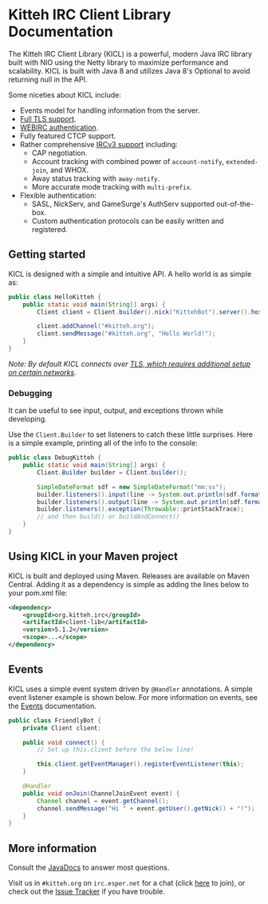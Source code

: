 # Kitteh IRC Client Library Documentation

The Kitteh IRC Client Library (KICL) is a powerful, modern Java IRC library built with NIO
using the Netty library to maximize performance and scalability. KICL is built with Java 8
and utilizes Java 8's Optional to avoid returning null in the API.

Some niceties about KICL include:

* Events model for handling information from the server.
* [Full TLS support](advanced/tls.md).
* [WEBIRC authentication](advanced/webirc.md).
* Fully featured CTCP support.
* Rather comprehensive [IRCv3 support](ircv3.md) including:
    * CAP negotiation.
    * Account tracking with combined power of `account-notify`, `extended-join`, and WHOX.
    * Away status tracking with `away-notify`.
    * More accurate mode tracking with `multi-prefix`.
* Flexible authentication:
    * SASL, NickServ, and GameSurge's AuthServ supported out-of-the-box.
    * Custom authentication protocols can be easily written and registered.


## Getting started

KICL is designed with a simple and intuitive API.
A hello world is as simple as:

```java
public class HelloKitteh {
    public static void main(String[] args) {
        Client client = Client.builder().nick("KittehBot").server().host("127.0.0.1").then().buildAndConnect();

        client.addChannel("#kitteh.org");
        client.sendMessage("#kitteh.org", "Hello World!");
    }
}
```

*Note: By default KICL connects over
[TLS, which requires additional setup on certain networks](advanced/tls.md).*

### Debugging

It can be useful to see input, output, and exceptions thrown while developing.

Use the `Client.Builder` to set listeners to catch these little surprises.
Here is a simple example, printing all of the info to the console:

```java
public class DebugKitteh {
    public static void main(String[] args) {
        Client.Builder builder = Client.builder();

        SimpleDateFormat sdf = new SimpleDateFormat("mm:ss");
        builder.listeners().input(line -> System.out.println(sdf.format(new Date()) + ' ' + "[I] " + line));
        builder.listeners().output(line -> System.out.println(sdf.format(new Date()) + ' ' + "[O] " + line));
        builder.listeners().exception(Throwable::printStackTrace);
        // and then build() or buildAndConnect()
    }
}
```

## Using KICL in your Maven project

KICL is built and deployed using Maven. Releases are available on Maven Central. Adding it as a dependency is
simple as adding the lines below to your pom.xml file:

```xml
<dependency>
    <groupId>org.kitteh.irc</groupId>
    <artifactId>client-lib</artifactId>
    <version>5.1.2</version>
    <scope>...</scope>
</dependency>
```

## Events

KICL uses a simple event system driven by `@Handler` annotations.
A simple event listener example is shown below.
For more information on events, see the [Events](events.md) documentation.

```java
public class FriendlyBot {
    private Client client;

    public void connect() {
        // Set up this.client before the below line!

        this.client.getEventManager().registerEventListener(this);
    }

    @Handler
    public void onJoin(ChannelJoinEvent event) {
        Channel channel = event.getChannel();
        channel.sendMessage("Hi " + event.getUser().getNick() + "!");
    }
}
```

## More information

Consult the [JavaDocs](http://kittehorg.github.io/KittehIRCClientLib/) to answer most questions.

Visit us in `#kitteh.org` on `irc.esper.net` for a chat (click
[here](https://webchat.esper.net/?nick=kicl_...&channels=%23kitteh.org&prompt=1) to join), or check out the
[Issue Tracker](https://github.com/KittehOrg/KittehIRCClientLib/issues) if you have trouble.
